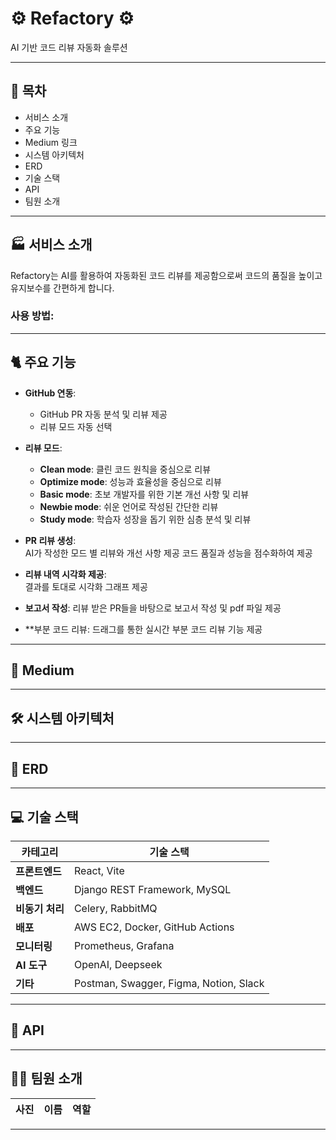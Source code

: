 # ⚙️ Refactory ⚙️
AI 기반 코드 리뷰 자동화 솔루션  

---

## 📖 목차  
- 서비스 소개  
- 주요 기능  
- Medium 링크  
- 시스템 아키텍처  
- ERD  
- 기술 스택  
- API  
- 팀원 소개  

---

## 🏭 서비스 소개  
Refactory는 AI를 활용하여 자동화된 코드 리뷰를 제공함으로써 코드의 품질을 높이고 유지보수를 간편하게 합니다.  

### 사용 방법:  


---

## 🐈 주요 기능  
- **GitHub 연동**:  
  - GitHub PR 자동 분석 및 리뷰 제공  
  - 리뷰 모드 자동 선택  

- **리뷰 모드**:  
  - **Clean mode**: 클린 코드 원칙을 중심으로 리뷰  
  - **Optimize mode**: 성능과 효율성을 중심으로 리뷰  
  - **Basic mode**: 초보 개발자를 위한 기본 개선 사항 및 리뷰
  - **Newbie mode**: 쉬운 언어로 작성된 간단한 리뷰
  - **Study mode**: 학습자 성장을 돕기 위한 심층 분석 및 리뷰

- **PR 리뷰 생성**:  
  AI가 작성한 모드 별 리뷰와 개선 사항 제공
  코드 품질과 성능을 점수화하여 제공

- **리뷰 내역 시각화 제공**:  
  결과를 토대로 시각화 그래프 제공

- **보고서 작성**:
  리뷰 받은 PR들을 바탕으로 보고서 작성 및 pdf 파일 제공

- **부분 코드 리뷰:
  드래그를 통한 실시간 부분 코드 리뷰 기능 제공

---

## 🐳 Medium  


---

## 🛠 시스템 아키텍처  


---

## 🔑 ERD  
 

---

## 💻 기술 스택  
| 카테고리          | 기술 스택                                       |  
|-------------------|------------------------------------------------|  
| **프론트엔드**     | React, Vite  |
| **백엔드**         | Django REST Framework, MySQL                   |  
| **비동기 처리**     | Celery, RabbitMQ                               |  
| **배포**           | AWS EC2, Docker, GitHub Actions                |  
| **모니터링**       | Prometheus, Grafana                            |  
| **AI 도구**        | OpenAI, Deepseek                               |  
| **기타**           | Postman, Swagger, Figma, Notion, Slack         |  

---

## 📗 API  


---

## 👨‍💻 팀원 소개  

| 사진            | 이름         | 역할           |  
|-----------------|-------------|----------------|  


---
